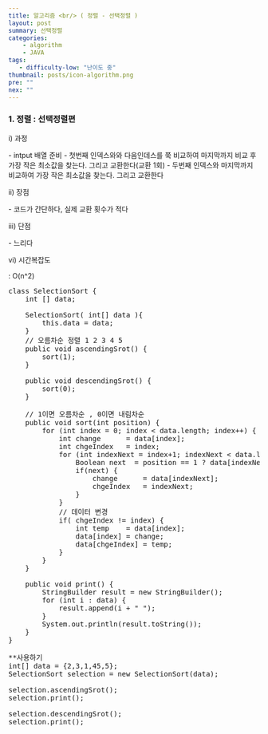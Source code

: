 ```yaml
---
title: 알고리즘 <br/> ( 정렬 - 선택정렬 )
layout: post
summary: 선택정렬
categories: 
    - algorithm
    - JAVA
tags: 
   - difficulty-low: "난이도 중"
thumbnail: posts/icon-algorithm.png
pre: ""
nex: ""
---
```

### 1. 정렬 : 선택정렬편

<p class="bold-text"> i) 과정 </p>
 - intput 배열 준비
 - 첫번째 인덱스와와 다음인데스를 쭉 비교하여 마지막까지 비교 후 가장 작은 최소값을 찾는다. 그리고 교환한다(교환 1회)
 - 두번째 인덱스와 마지막까지 비교하여 가장 작은 최소값을 찾는다. 그리고 교환한다 

<p class="bold-text"> ii) 장점 </p>
 - 코드가 간단하다, 실제 교환 횟수가 적다
   
<p class="bold-text"> iii) 단점 </p>
 - 느리다
<p class="bold-text"> vi) 시간복잡도</p>
: O(n^2) 

<pre>
class SelectionSort {
    int [] data; 
   
    SelectionSort( int[] data ){
        this.data = data;
    }
    // 오름차순 정렬 1 2 3 4 5
    public void ascendingSrot() {
        sort(1);
    }
    
    public void descendingSrot() {
        sort(0);
    }
    
    // 1이면 오름차순 , 0이면 내림차순
    public void sort(int position) {
        for (int index = 0; index &lt; data.length; index++) {
            int change      = data[index];
            int chgeIndex   = index;
            for (int indexNext = index+1; indexNext &lt; data.length; indexNext++) {
                Boolean next  = position == 1 ? data[indexNext] &lt; change : data[indexNext] > change;
                if(next) {
                    change      = data[indexNext];
                    chgeIndex   = indexNext;
                }
            }
            // 데이터 변경 
            if( chgeIndex != index) {
                int temp    = data[index];
                data[index] = change;
                data[chgeIndex] = temp;
            }
        }
    }
    
    public void print() {
        StringBuilder result = new StringBuilder();
        for (int i : data) {
            result.append(i + " ");
        }
        System.out.println(result.toString());
    }
}

**사용하기
int[] data = {2,3,1,45,5};
SelectionSort selection = new SelectionSort(data);

selection.ascendingSrot();
selection.print();

selection.descendingSrot();
selection.print();
</pre>
